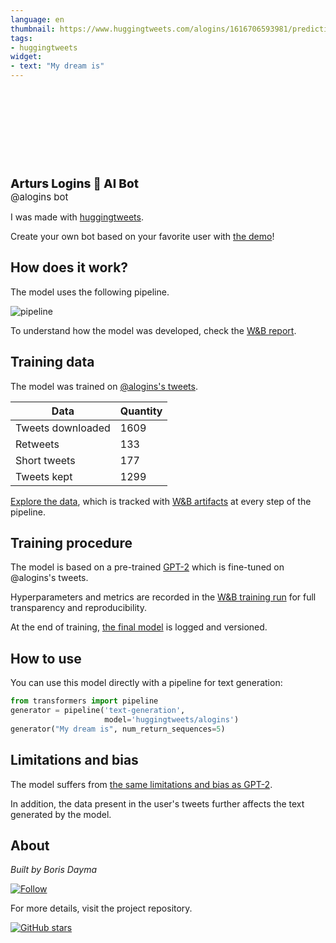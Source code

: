 ```yaml
---
language: en
thumbnail: https://www.huggingtweets.com/alogins/1616706593981/predictions.png
tags:
- huggingtweets
widget:
- text: "My dream is"
---
```


<div>
<div style="width: 132px; height:132px; border-radius: 50%; background-size: cover; background-image: url('https://pbs.twimg.com/profile_images/1280197719571775488/IXebaRCu_400x400.jpg')">
</div>
<div style="margin-top: 8px; font-size: 19px; font-weight: 800">Arturs Logins 🤖 AI Bot </div>
<div style="font-size: 15px">@alogins bot</div>
</div>

I was made with [huggingtweets](https://github.com/borisdayma/huggingtweets).

Create your own bot based on your favorite user with [the demo](https://colab.research.google.com/github/borisdayma/huggingtweets/blob/master/huggingtweets-demo.ipynb)!

## How does it work?

The model uses the following pipeline.

![pipeline](https://github.com/borisdayma/huggingtweets/blob/master/img/pipeline.png?raw=true)

To understand how the model was developed, check the [W&B report](https://wandb.ai/wandb/huggingtweets/reports/HuggingTweets-Train-a-Model-to-Generate-Tweets--VmlldzoxMTY5MjI).

## Training data

The model was trained on [@alogins's tweets](https://twitter.com/alogins).

| Data | Quantity |
| --- | --- |
| Tweets downloaded | 1609 |
| Retweets | 133 |
| Short tweets | 177 |
| Tweets kept | 1299 |

[Explore the data](https://wandb.ai/wandb/huggingtweets/runs/1ic2ynnv/artifacts), which is tracked with [W&B artifacts](https://docs.wandb.com/artifacts) at every step of the pipeline.

## Training procedure

The model is based on a pre-trained [GPT-2](https://huggingface.co/gpt2) which is fine-tuned on @alogins's tweets.

Hyperparameters and metrics are recorded in the [W&B training run](https://wandb.ai/wandb/huggingtweets/runs/anvz7gt2) for full transparency and reproducibility.

At the end of training, [the final model](https://wandb.ai/wandb/huggingtweets/runs/anvz7gt2/artifacts) is logged and versioned.

## How to use

You can use this model directly with a pipeline for text generation:

```python
from transformers import pipeline
generator = pipeline('text-generation',
                     model='huggingtweets/alogins')
generator("My dream is", num_return_sequences=5)
```

## Limitations and bias

The model suffers from [the same limitations and bias as GPT-2](https://huggingface.co/gpt2#limitations-and-bias).

In addition, the data present in the user's tweets further affects the text generated by the model.

## About

*Built by Boris Dayma*

[![Follow](https://img.shields.io/twitter/follow/borisdayma?style=social)](https://twitter.com/intent/follow?screen_name=borisdayma)

For more details, visit the project repository.

[![GitHub stars](https://img.shields.io/github/stars/borisdayma/huggingtweets?style=social)](https://github.com/borisdayma/huggingtweets)
